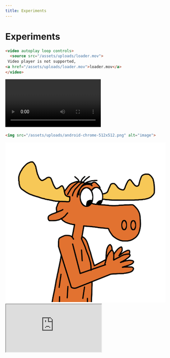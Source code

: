 ```yaml
---
title: Experiments
---
```

# Experiments

```html
<video autoplay loop controls>
  <source src="/assets/uploads/loader.mov">
 Video player is not supported, 
<a href="/assets/uploads/loader.mov">loader.mov</a>
</video>
```

<video autoplay loop controls>
  <source src="/assets/uploads/loader.mov">
 Video player is not supported, 
 <a href="/assets/uploads/loader.mov">loader.mov</a>
</video>

```html
<img src="/assets/uploads/android-chrome-512x512.png" alt="image">
```

<img src="/assets/uploads/android-chrome-512x512.png" alt="image">



<iframe src="https://bullwinkle-org.netlify.app/admin/"></iframe>